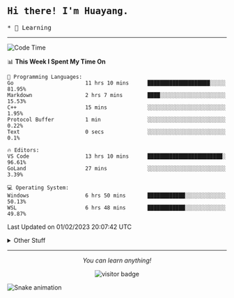 <h2>
    <samp>Hi there! I'm Huayang.</samp>
</h2>
<p>
    <samp>
        * 🧐 Learning
    </samp>
</p>



<hr>


<!--START_SECTION:waka-->
![Code Time](http://img.shields.io/badge/Code%20Time-399%20hrs%2059%20mins-blue)

📊 **This Week I Spent My Time On** 

```text
💬 Programming Languages: 
Go                       11 hrs 10 mins      ████████████████████░░░░░   81.95% 
Markdown                 2 hrs 7 mins        ████░░░░░░░░░░░░░░░░░░░░░   15.53% 
C++                      15 mins             ░░░░░░░░░░░░░░░░░░░░░░░░░   1.95% 
Protocol Buffer          1 min               ░░░░░░░░░░░░░░░░░░░░░░░░░   0.22% 
Text                     0 secs              ░░░░░░░░░░░░░░░░░░░░░░░░░   0.1%

🔥 Editors: 
VS Code                  13 hrs 10 mins      ████████████████████████░   96.61% 
GoLand                   27 mins             ░░░░░░░░░░░░░░░░░░░░░░░░░   3.39%

💻 Operating System: 
Windows                  6 hrs 50 mins       ████████████░░░░░░░░░░░░░   50.13% 
WSL                      6 hrs 48 mins       ████████████░░░░░░░░░░░░░   49.87%

```


 Last Updated on 01/02/2023 20:07:42 UTC
<!--END_SECTION:waka-->


<details>
  <summary>Other Stuff</summary>
  <br />
<!--   
  <p align="left">
    <img height="180em" src="https://github-readme-streak-stats.herokuapp.com/?user=GuillaumeFalourd" />
    
  </p> -->

  * 🏆 Some GitHub statistical reports:
  
  <img width="100%" src="https://github-profile-trophy.vercel.app/?username=xmchxup&column=7">
  <p align="left">  
    <img height="180em" src="https://github-readme-stats.vercel.app/api?username=xmchxup&hide_border=true&show_icons=true&include_all_commits=true&bg_color=0,EC6C6C,FFD479,FFFC79,73FA79&theme=graywhite&locale=en" />
    <img height="180em" src="https://github-readme-stats.vercel.app/api/top-langs/?username=xmchxup&hide=css,scss,html&langs_count=8&hide_border=true&layout=compact&bg_color=0,73FA79,73FDFF,D783FF&theme=graywhite&locale=en" />
  </p>
  
  <img width="100%" src="https://github-profile-summary-cards.vercel.app/api/cards/profile-details?username=xmchxup&theme=github" />
 
</a>
</details>
<hr>
<p align="center">
    <i>You can learn anything!</i>
    <p align="center">
        <img src="https://visitor-badge.laobi.icu/badge?page_id=xmchxup" alt="visitor badge"/>       
    </p>
</p>

![Snake animation](https://github.com/XmchxUp/XmchxUp/blob/output/github-contribution-grid-snake.gif)



